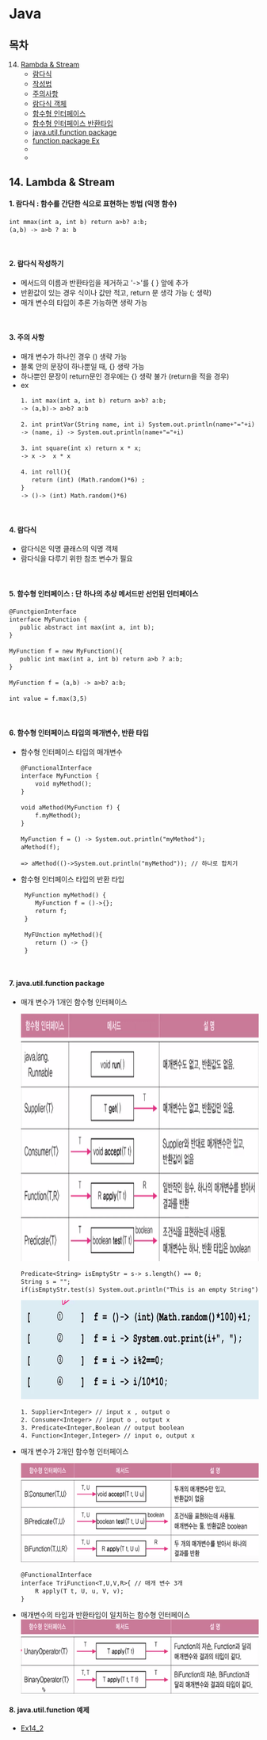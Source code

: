 # Java

## 목차

14. [Rambda & Stream](#14-lambda--stream)
    - [람다식](#1-람다식--함수를-간단한-식으로-표현하는-방법-익명-함수)
    - [작성법](#2-람다식-작성하기)
    - [주의사항](#3-주의-사항)
    - [람다식 객체](#4-람다식)
    - [함수형 인터페이스](#5-함수형-인터페이스--단-하나의-추상-메서드만-선언된-인터페이스)
    - [함수형 인터페이스 반환타입](#6-함수형-인터페이스-타입의-매개변수-반환-타입)
    - [java.util.function package](#7-javautilfunction-package)
    - [function package Ex](#8-javautilfunction-예제)
    - [](#)
    - [](#)



## 14. Lambda & Stream

#### 1. 람다식 : 함수를 간단한 식으로 표현하는 방법 (익명 함수)
```
int mmax(int a, int b) return a>b? a:b;
(a,b) -> a>b ? a: b
```

<br>

#### 2. 람다식 작성하기
 - 메서드의 이름과 반환타입을 제거하고 '->'를 { } 앞에 추가
 - 반환값이 있는 경우 식이나 값만 적고, return 문 생각 가능 (; 생략)
 - 매개 변수의 타입이 추론 가능하면 생략 가능  

<br>

#### 3. 주의 사항
 - 매개 변수가 하나인 경우 () 생략 가능
 - 블록 안의 문장이 하나뿐일 때, {} 생략 가능
 - 하나뿐인 문장이 return문인 경우에는 {} 생략 불가 (return을 적을 경우)
 - ex
   ```
   1. int max(int a, int b) return a>b? a:b;
   -> (a,b)-> a>b? a:b
   
   2. int printVar(String name, int i) System.out.println(name+"="+i)
   -> (name, i) -> System.out.println(name+"="+i)
   
   3. int square(int x) return x * x;
   -> x ->  x * x 
   
   4. int roll(){
      return (int) (Math.random()*6) ;
   } 
   -> ()-> (int) Math.random()*6)  
   ```   
   
<br>         

#### 4. 람다식
   - 람다식은 익명 클래스의 익명 객체
   - 람다식을 다루기 위한 참조 변수가 필요  

<br>
   
#### 5. 함수형 인터페이스 : 단 하나의 추상 메서드만 선언된 인터페이스
```
@FunctgionInterface
interface MyFunction {
   public abstract int max(int a, int b);
}

MyFunction f = new MyFunction(){
   public int max(int a, int b) return a>b ? a:b;
}

MyFunction f = (a,b) -> a>b? a:b;

int value = f.max(3,5)
```

<br>

#### 6. 함수형 인터페이스 타입의 매개변수, 반환 타입
   - 함수형 인터페이스 타입의 매개변수
     ```
     @FunctionalInterface
     interface MyFunction {
         void myMethod(); 
     }
     
     void aMethod(MyFunction f) {
         f.myMethod();
     }
     
     MyFunction f = () -> System.out.println("myMethod");
     aMethod(f);

     => aMethod(()->System.out.println("myMethod")); // 하나로 합치기
     ```
     
   - 함수형 인터페이스 타입의 반환 타입
     ```
      MyFunction myMethod() {
         MyFunction f = ()->{};
         return f;
      }
     
      MyFUnction myMethod(){
         return () -> {}
      }
      ```
<br>     

#### 7. java.util.function package
- 매개 변수가 1개인 함수형 인터페이스    

    <img src="img.png" width="700" height="500">

    ```
    Predicate<String> isEmptyStr = s-> s.length() == 0;
    String s = "";
    if(isEmptyStr.test(s) System.out.println("This is an empty String")
    ```
    
    <img src="img_1.png" width="500" height="200">
    
    ```
    1. Supplier<Integer> // input x , output o
    2. Consumer<Integer> // input o , output x 
    3. Predicate<Integer,Boolean // output boolean
    4. Function<Integer,Integer> // input o, output x
    ```
  
- 매개 변수가 2개인 함수형 인터페이스

    <img src="img_2.png" width="700" height="200">

    ```
    @FunctionalInterface
    interface TriFunction<T,U,V,R>{ // 매개 변수 3개
        R apply(T t, U, u, V, v);
    }
    ```
- 매개변수의 타입과 반환타입이 일치하는 함수형 인터페이스
  <img src="img_3.png" width="700" height="150">

#### 8. java.util.function 예제
- [Ex14_2](asd)